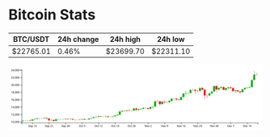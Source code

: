 # Bitcoin Stats

BTC/USDT|24h change|24h high|24h low|
|---|---|---|---|
|$22765.01|0.46%|$23699.70|$22311.10|

<img src="./chart.svg">
